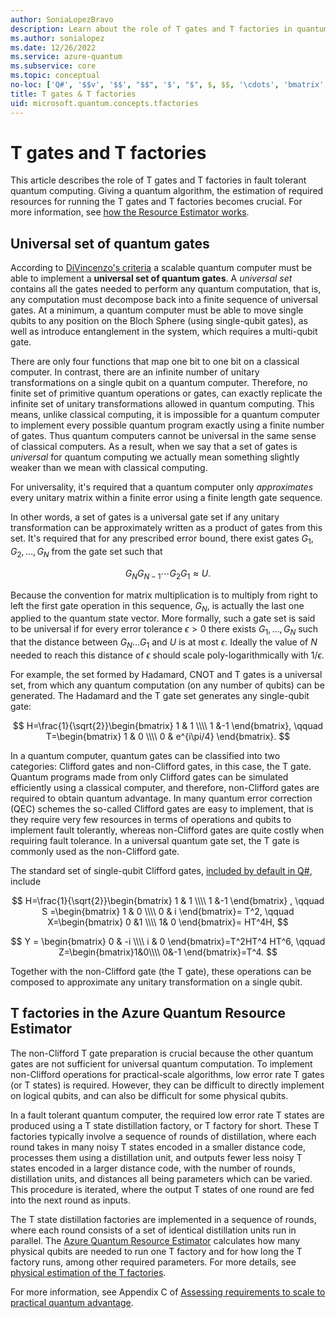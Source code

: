 ```yaml
---
author: SoniaLopezBravo
description: Learn about the role of T gates and T factories in quantum computing
ms.author: sonialopez
ms.date: 12/26/2022
ms.service: azure-quantum
ms.subservice: core
ms.topic: conceptual
no-loc: ['Q#', '$$v', '$$', "$$", '$', "$", $, $$, '\cdots', 'bmatrix', '\ddots', '\equiv', '\sum', '\begin', '\end', '\sqrt', '\otimes', '{', '}', '\text', '\phi', '\kappa', '\psi', '\alpha', '\beta', '\gamma', '\delta', '\omega', '\bra', '\ket', '\boldone', '\\\\', '\\', '=', '\frac', '\text', '\mapsto', '\dagger', '\to', '\begin{cases}', '\end{cases}', '\operatorname', '\braket', '\id', '\expect', '\defeq', '\variance', '\dd', '&', '\begin{align}', '\end{align}', '\Lambda', '\lambda', '\Omega', '\mathrm', '\left', '\right', '\qquad', '\times', '\big', '\langle', '\rangle', '\bigg', '\Big', '|', '\mathbb', '\vec', '\in', '\texttt', '\ne', '<', '>', '\leq', '\geq', '~~', '~', '\begin{bmatrix}', '\end{bmatrix}', '\_']
title: T gates & T factories
uid: microsoft.quantum.concepts.tfactories
---
```


# T gates and T factories

This article describes the role of T gates and T factories in fault tolerant quantum computing. Giving a quantum algorithm, the estimation of required resources for running the T gates and T factories becomes crucial. For more information, see [how the Resource Estimator works](xref:microsoft.quantum.learn-how-resource-estimator-works).

## Universal set of quantum gates

According to [DiVincenzo's criteria](https://arxiv.org/pdf/cond-mat/9612126v2.pdf) a scalable quantum computer must be able to implement a **universal set of quantum gates**. A *universal set* contains all the gates needed to perform any quantum computation, that is, any computation must decompose back into a finite sequence of universal gates. At a minimum, a quantum computer must be able to move single qubits to any position on the Bloch Sphere (using single-qubit gates), as well as introduce entanglement in the system, which requires a multi-qubit gate. 

There are only four functions that map one bit to one bit on a classical computer. In contrast, there are an infinite number of unitary transformations on a single qubit on a quantum computer. Therefore, no finite set of primitive quantum operations or gates, can exactly replicate the infinite set of unitary transformations allowed in quantum computing. This means, unlike classical computing, it is impossible for a quantum computer to implement every possible quantum program exactly using a finite number of gates. Thus quantum computers cannot be universal in the same sense of classical computers. As a result, when we say that a set of gates is *universal* for quantum computing we actually mean something slightly weaker than we mean with classical computing.

For universality, it's required that a quantum computer only *approximates* every unitary matrix within a finite error using a finite length gate sequence.

In other words, a set of gates is a universal gate set if any unitary transformation can be approximately written as a product of gates from this set. It's required that for any prescribed error bound, there exist gates $G_{1}, G_{2}, \ldots, G_N$ from the gate set such that

$$
G_N G_{N-1} \cdots G_2 G_1 \approx U.
$$

Because the convention for matrix multiplication is to multiply from right to left the first gate operation in this sequence, $G_N$, is actually the last one applied to the quantum state vector. More formally, such a gate set is said to be universal if for every error tolerance $\epsilon>0$ there exists $G_1, \ldots, G_N$ such that  the distance between $G_N\ldots G_1$ and $U$ is at most $\epsilon$. Ideally the value of $N$ needed to reach this distance of $\epsilon$ should scale poly-logarithmically with $1/\epsilon$.

For example, the set formed by Hadamard, CNOT and T gates is a universal set, from which any quantum computation (on any number of qubits) can be generated. The Hadamard and the T gate set generates any single-qubit gate:

$$
H=\frac{1}{\sqrt{2}}\begin{bmatrix} 1 & 1 \\\\  1 &-1  \end{bmatrix}, \qquad T=\begin{bmatrix} 1 & 0 \\\\  0 & e^{i\pi/4} \end{bmatrix}.
$$

In a quantum computer, quantum gates can be classified into two categories: Clifford gates and non-Clifford gates, in this case, the T gate. Quantum programs made from only Clifford gates can be simulated efficiently using a classical computer, and therefore, non-Clifford gates are required to obtain quantum advantage. In many quantum error correction (QEC) schemes the so-called Clifford gates are easy to implement, that is they require very few resources in terms of operations and qubits to implement fault tolerantly, whereas non-Clifford gates are quite costly when requiring fault tolerance. In a universal quantum gate set, the T gate is commonly used as the non-Clifford gate.

The standard set of single-qubit Clifford gates, [included by default in Q#](xref:microsoft.quantum.libraries.overview.standard.prelude), include

$$
H=\frac{1}{\sqrt{2}}\begin{bmatrix} 1 & 1 \\\\  1 &-1  \end{bmatrix} , \qquad S =\begin{bmatrix} 1 & 0 \\\\  0 & i \end{bmatrix}= T^2, \qquad X=\begin{bmatrix} 0 &1 \\\\  1& 0 \end{bmatrix}= HT^4H,
$$

$$
Y = \begin{bmatrix} 0 & -i \\\\  i & 0 \end{bmatrix}=T^2HT^4  HT^6, \qquad Z=\begin{bmatrix}1&0\\\\ 0&-1 \end{bmatrix}=T^4.
$$

Together with the non-Clifford gate (the T gate), these operations can be composed to approximate any unitary transformation on a single qubit.

## T factories in the Azure Quantum Resource Estimator 

The non-Clifford T gate preparation is crucial because the other quantum gates are not sufficient for universal quantum computation. To implement non-Clifford operations for practical-scale algorithms, low error rate T gates (or T states) is required. However, they can be difficult to directly implement on logical qubits, and can also be difficult for some physical qubits.

In a fault tolerant quantum computer, the required low error rate T states are produced using a T state distillation factory, or T factory for short. These T factories typically involve a sequence of rounds of distillation, where each round takes in many noisy T states encoded in a smaller distance code, processes them using a distillation unit, and outputs fewer less noisy T states encoded in a larger distance code, with the number of rounds, distillation units, and distances all being parameters which can be varied. This procedure is iterated, where the output T states of one round are fed into the next round as inputs. 

The T state distillation factories are implemented in a sequence of rounds, where each round consists of a set of identical distillation units run in parallel. The [Azure Quantum Resource Estimator](xref:microsoft.quantum.overview.intro-resource-estimator) calculates how many physical qubits are needed to run one T factory and for how long the T factory runs, among other required parameters. For more details, see [physical estimation of the T factories](xref:microsoft.quantum.learn-how-resource-estimator-works#t-factory-physical-estimation).

For more information, see Appendix C of [Assessing requirements to scale to practical quantum advantage](https://arxiv.org/abs/2211.07629).

